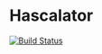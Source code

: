 # Hascalator

[![Build Status](https://secure.travis-ci.org/xuwei-k/hascalator.g8.png)](http://travis-ci.org/xuwei-k/hascalator.g8)
